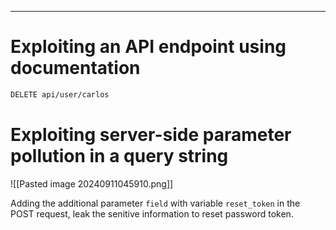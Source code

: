 ____

# Exploiting an API endpoint using documentation

```html
DELETE api/user/carlos
```

# Exploiting server-side parameter pollution in a query string

![[Pasted image 20240911045910.png]]

Adding the additional parameter `field` with variable `reset_token` in the POST request, leak the senitive information to reset password token.